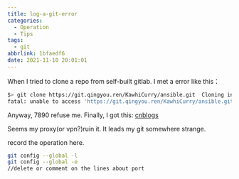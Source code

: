 ```yaml
---
title: log-a-git-error
categories:
  - Operation
  - Tips
tags:
  - git
abbrlink: 1bfaedf6
date: 2021-11-10 20:01:01
---
```


When I tried to clone a repo from self-built gitlab. I met a error like this：

```bash
$> git clone https://git.qingyou.ren/KawhiCurry/ansible.git  Cloning into 'ansible'...
fatal: unable to access 'https://git.qingyou.ren/KawhiCurry/ansible.git/': Failed to connect to 127.0.0.1 port 7890: Connection refused
```

Anyway, 7890 refuse me. Finally, I got this: [cnblogs](https://www.cnblogs.com/lfri/p/15377383.html)

Seems my proxy(or vpn?)ruin it. It leads my git somewhere strange.

record the operation here.

```bash
git config --global -l
git config --global -e
//delete or comment on the lines about port
```

